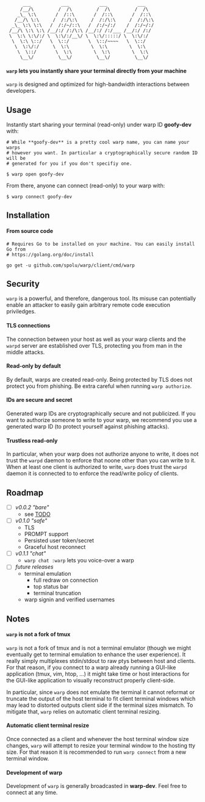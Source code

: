 ```
      ___           ___           ___           ___   
     /__/\         /  /\         /  /\         /  /\  
    _\_ \:\       /  /::\       /  /::\       /  /::\ 
   /__/\ \:\     /  /:/\:\     /  /:/\:\     /  /:/\:\
  _\_ \:\ \:\   /  /:/~/::\   /  /:/~/:/    /  /:/~/:/
 /__/\ \:\ \:\ /__/:/ /:/\:\ /__/:/ /:/___ /__/:/ /:/ 
 \  \:\ \:\/:/ \  \:\/:/__\/ \  \:\/:::::/ \  \:\/:/  
  \  \:\ \::/   \  \::/       \  \::/~~~~   \  \::/   
   \  \:\/:/     \  \:\        \  \:\        \  \:\   
    \  \::/       \  \:\        \  \:\        \  \:\  
     \__\/         \__\/         \__\/         \__\/  
```

#### `warp` lets you instantly share your terminal directly from your machine

`warp` is designed and optimized for high-bandwidth interactions between
developers.

## Usage

Instantly start sharing your terminal (read-only) under warp ID **goofy-dev**
with:

```shell
# While **goofy-dev** is a pretty cool warp name, you can name your warps
# however you want. In particular a cryptographically secure random ID will be
# generated for you if you don't specifiy one.

$ warp open goofy-dev
```

From there, anyone can connect (read-only) to your warp with:

```shell
$ warp connect goofy-dev
```

## Installation

#### From source code

```shell
# Requires Go to be installed on your machine. You can easily install Go from
# https://golang.org/doc/install

go get -u github.com/spolu/warp/client/cmd/warp
```

## Security

`warp` is a powerful, and therefore, dangerous tool. Its misuse can potentially
enable an attacker to easily gain arbitrary remote code execution priviledges.

#### TLS connections

The connection between your host as well as your warp clients and the `warpd`
server are established over TLS, protecting you from man in the middle attacks.

#### Read-only by default

By default, warps are created read-only. Being protected by TLS does not
protect you from phishing. Be extra careful when running `warp authorize`.

#### IDs are secure and secret

Generated warp IDs are cryptographically secure and not publicized. If you want
to authorize someone to write to your warp, we recommend you use a generated
warp ID (to protect yourself against phishing attacks).

#### Trustless read-only

In particular, when your warp does not authorize anyone to write, it does not
trust the `warpd` daemon to enforce that noone other than you can write to it.
When at least one client is authorized to write, `warp` does trust the `warpd`
daemon it is connected to to enforce the read/write policy of clients.

## Roadmap

- [ ] *v0.0.2 "bare"*
  - see [TODO](TODO)
- [ ] *v0.1.0 "safe"*
  - TLS
  - PROMPT support
  - Persisted user token/secret
  - Graceful host reconnect
- [ ] *v0.1.1 "chat"*
  - `warp chat :warp` lets you voice-over a warp
- [ ] *future releases*
  - terminal emulation
    - full redraw on connection
    - top status bar
    - terminal truncation
  - warp signin and verified usernames

## Notes

#### `warp` is not a fork of tmux

`warp` is not a fork of tmux and is not a terminal emulator (though we might
eventually get to terminal emulation to enhance the user experience). It really
simply multiplexes stdin/stdout to raw ptys between host and clients. For that
reason, if you connect to a warp already running a GUI-like application (tmux,
vim, htop, ...) it might take time or host interactions for the GUI-like
application to visually reconstruct properly client-side.

In particular, since `warp` does not emulate the terminal it cannot reformat or
truncate the output of the host terminal to fit client terminal windows which
may lead to distorted outputs client side if the terminal sizes mismatch. To
mitigate that, `warp` relies on automatic client terminal resizing.

#### Automatic client terminal resize

Once connected as a client and whenever the host terminal window size changes,
`warp` will attempt to resize your terminal window to the hosting tty size. For
that reason it is recommended to run `warp connect` from a new terminal window.

#### Development of warp

Development of `warp` is generally broadcasted in **warp-dev**. Feel free to
connect at any time.
